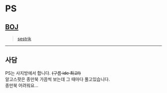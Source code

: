# PS
## [BOJ](https://www.acmicpc.net/)
 > [sestrik](https://www.acmicpc.net/user/sestrik)
___

## 사담
PS는 사지방에서 합니다. ~~(구름 ide 최고!)~~  
알고스팟은 종만북 가끔씩 보는데 그 때마다 풀고있습니다.  
종만북 어려워요...
